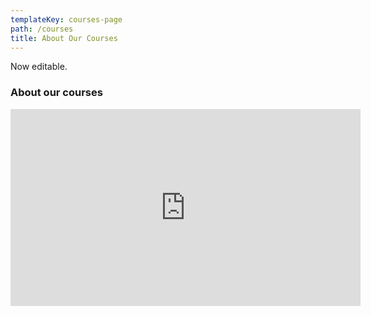```yaml
---
templateKey: courses-page
path: /courses
title: About Our Courses
---
```


Now editable.

### About our courses

<iframe width="560" height="315" src="https://www.youtube.com/embed/IwJXJ5mhIfM" frameborder="0" allow="accelerometer; autoplay; encrypted-media; gyroscope; picture-in-picture" allowfullscreen=""></iframe>
